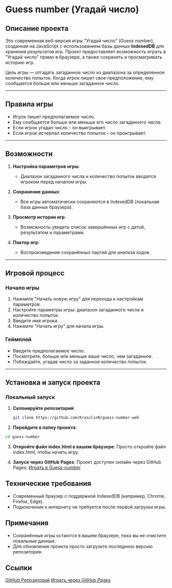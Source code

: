 # Guess number (Угадай число)

## Описание проекта

Это современная веб-версия игры "Угадай число" (Guess number), созданная на JavaScript с использованием базы данных **IndexedDB** для хранения результатов игр. Проект предоставляет возможность играть в "Угадай число" прямо в браузере, а также сохранять и просматривать историю игр.

Цель игры — отгадать загаданное число из диапазона за определенное количество попыток. Когда игрок пишет свое предположение, ему сообщается больше или меньше загаданное число.

---

## Правила игры

- Игрок пишет предполагаемое число.
- Ему сообщается больше или меньше его число загаданного числа.
- Если игрок угадал число - он выигрывает.
- Если игрок исчерпал количество попыток - он проигрывает.

---

## Возможности

1. **Настройка параметров игры**:  
   - Диапазон загаданного числа и количество попыток вводятся игроком перед началом игры.

2. **Сохранение данных**:  
   - Все игры автоматически сохраняются в IndexedDB (локальная база данных браузера).

3. **Просмотр истории игр**:  
   - Возможность увидеть список завершённых игр с датой, результатом и параметрами.

4. **Повтор игр**:  
   - Воспроизведение сохранённых партий для анализа ходов.

---

## Игровой процесс

### Начало игры

1. Нажмите "Начать новую игру" для перехода к настройкам параметров.
2. Настройте параметры игры: диапазон загаданного числа и количество попыток.
3. Введите имя игрока.
4. Нажмите "Начать игру" для начала игры.

### Геймплей

- Введите предполагаемое число.
- Посмотрите, больше или меньше ваше число, чем загаданное.
- Побеждайте, угадав число за заданное количество попыток.

---

## Установка и запуск проекта

### Локальный запуск

1. **Склонируйте репозиторий**:
   ```bash
   git clone https://github.com/KrasulinN/guess-number-web
   
2. **Перейдите в папку проекта**:

```bash
cd guess-number
```
3. **Откройте файл index.html в вашем браузере**: 
    Просто откройте файл index.html, чтобы начать игру.

4. **Запуск через GitHub Pages**:
Проект доступен онлайн через GitHub Pages:
[Играть в Guess-number](https://krasulinn.github.io/guess-number-web/)

## Технические требования
- Современный браузер с поддержкой IndexedDB (например, Chrome, Firefox, Edge).
- Подключение к интернету не требуется после первой загрузки игры.
## Примечания
- Сохранённые игры остаются в вашем браузере, пока вы не очистите локальные данные.
- Для обновления проекта просто загрузите последнюю версию репозитория.
## Ссылки
[GitHub Репозиторий](https://github.com/KrasulinN/guess-number-web)
[Играть через GitHub Pages](https://krasulinn.github.io/guess-number-web/)

